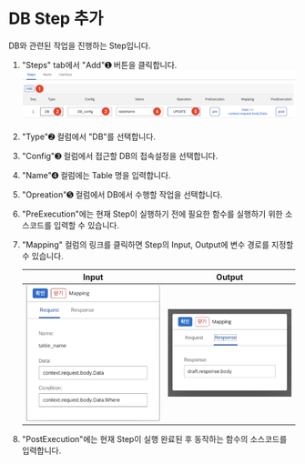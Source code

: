 # DB Step 추가

DB와 관련된 작업을 진행하는 Step입니다.

1. "Steps" tab에서 "Add"➊ 버튼을 클릭합니다.
     ![Image](assets/eai_add_db_step.png)
2. "Type"➋ 컬럼에서 "DB"를 선택합니다.
3. "Config"➌ 컬럼에서 접근할 DB의 접속설정을 선택합니다.
4. "Name"➍ 컬럼에는 Table 명을 입력합니다.
5. "Opreation"➎ 컬럼에서 DB에서 수행할 작업을 선택합니다. 
6. "PreExecution"에는 현재 Step이 실행하기 전에 필요한 함수를 실행하기 위한 소스코드를 입력할 수 있습니다.
7. "Mapping" 컬럼의 링크를 클릭하면 Step의 Input, Output에 변수 경로를 지정할수 있습니다.

    | Input | Output |
    |:-------------:|:--------------:|
    | ![Image](assets/eai_db_step_map_input.png) | ![Image](assets/eai_step_map_output.png) |

8. "PostExecution"에는 현재 Step이 실행 완료된 후 동작하는 함수의 소스코드를 입력합니다.